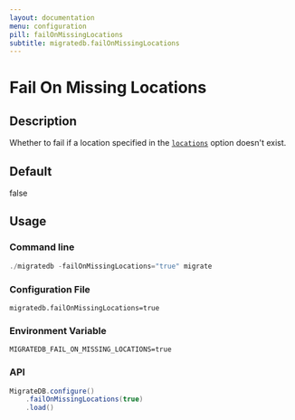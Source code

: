 ```yaml
---
layout: documentation
menu: configuration
pill: failOnMissingLocations
subtitle: migratedb.failOnMissingLocations
---
```


# Fail On Missing Locations

## Description

Whether to fail if a location specified in the [`locations`](/documentation/configuration/parameters/locations) option
doesn't exist.

## Default

false

## Usage

### Command line

```powershell
./migratedb -failOnMissingLocations="true" migrate
```

### Configuration File

```properties
migratedb.failOnMissingLocations=true
```

### Environment Variable

```properties
MIGRATEDB_FAIL_ON_MISSING_LOCATIONS=true
```

### API

```java
MigrateDB.configure()
    .failOnMissingLocations(true)
    .load()
```
